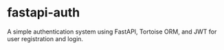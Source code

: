 # fastapi-auth
A simple authentication system using FastAPI, Tortoise ORM, and JWT for user registration and login.

